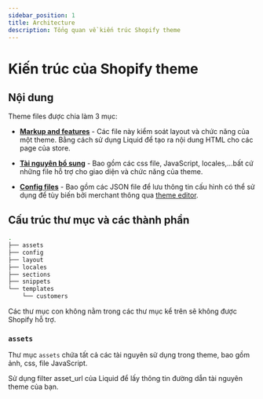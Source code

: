 ```yaml
---
sidebar_position: 1
title: Architecture
description: Tổng quan về kiến trúc Shopify theme
---
```


# Kiến trúc của Shopify theme

## Nội dung

Theme files được chia làm 3 mục:

+ [**Markup and features**](https://shopify.dev/docs/themes/architecture#markup-and-features) - Các file này kiểm soát layout và chức năng của một theme. Bằng cách sử dụng Liquid để tạo ra nội dung HTML cho các page của store.

+ [**Tài nguyên bổ sung**](https://shopify.dev/docs/themes/architecture#supporting-assets) - Bao gồm các css file, JavaScript, locales,...bất cứ những file hỗ trợ cho giao diện và chức năng của theme.

+ [**Config files**](https://shopify.dev/docs/themes/architecture#allowing-for-customization-of-theme-components) - Bao gồm các JSON file để lưu thông tin cấu hình có thể sử dụng để tùy biến bởi merchant thông qua [theme editor](https://shopify.dev/docs/themes/tools/online-editor).

## Cấu trúc thư mục và các thành phần

```bash title="Shopify theme directory structure"
.
├── assets
├── config
├── layout
├── locales
├── sections
├── snippets
└── templates
    └── customers
```

Các thư mục con không nằm trong các thư mục kể trên sẽ không được Shopify hỗ trợ.

### `assets`

Thư mục `assets` chứa tất cả các tài nguyên sử dụng trong theme, bao gồm ảnh, css, file JavaScript.

Sử dụng filter asset_url của Liquid để lấy thông tin đường dẫn tài nguyên theme của bạn.